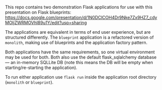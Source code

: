This repo contains two demonstration Flask applications for use with this presentation on Flask blueprints: https://docs.google.com/presentation/d/1N0DClCOH4Dr9Nke7Zx9HZ7_cdyMOIjZWRMOVhl89u1Y/edit?usp=sharing

The applications are equivalent in terms of end user experience, but are structured differently. The `blueprint` application is a refactored version of `monolith`, making use of blueprints and the application factory pattern.

Both applications have the same requirements, so one virtual environment may be used for both. Both also use the default flask_sqlalchemy database &mdash; an in-memory SQLLite DB (note this means the DB will be empty when starting/re-starting the application).

To run either application use `flask run` inside the application root directory (`monolith` or `blueprint`).
